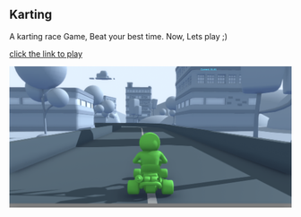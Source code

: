 ## Karting
A karting race Game, Beat your best time. Now, Lets play ;) 

[click the link to play](https://connect.unity.com/mg/other/karting-r-5)

![](https://github.com/Fato07/Karting/blob/master/Screenshot%202019-08-27%20at%2019.57.19.png)

